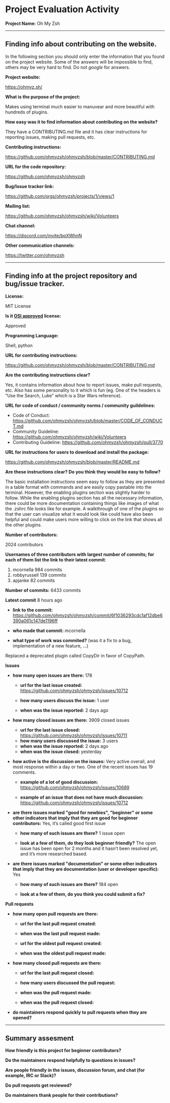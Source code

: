 # Project Evaluation Activity

**Project Name:** Oh My Zsh

---

## Finding info about contributing on the website.

In the following section you should only enter the information that you
found on the project website. Some of the answers will be impossible to find, others
may be very hard to find. Do not _google_ for answers.

**Project website:**

https://ohmyz.sh/

**What is the purpose of the project:**

Makes using terminal much easier to manuvear and more beautiful with hundreds of plugins.

**How easy was it to find information about contributing on the website?**

They have a CONTRIBUTING.md file and it has clear instructions for reporting issues, making pull requests, etc.

**Contributing instructions:**

https://github.com/ohmyzsh/ohmyzsh/blob/master/CONTRIBUTING.md 

**URL for the code repository:**

https://github.com/ohmyzsh/ohmyzsh

**Bug/Issue tracker link:**

https://github.com/orgs/ohmyzsh/projects/1/views/1

**Mailing list:**

https://github.com/ohmyzsh/ohmyzsh/wiki/Volunteers 

**Chat channel:**

https://discord.com/invite/bpXWhnN

**Other communication channels:**

https://twitter.com/ohmyzsh

---

## Finding info at the project repository and bug/issue tracker.

**License:**

MIT License 

**Is it [OSI approved](https://opensource.org/licenses/alphabetical) license:**

Approved

**Programming Language:**

Shell, python

**URL for contributing instructions:**

https://github.com/ohmyzsh/ohmyzsh/blob/master/CONTRIBUTING.md

**Are the contributing instructions clear?**

Yes, it contains information about how to report issues, make pull requests, etc. Also has some personality to it which is fun (eg. One of the headers is “Use the Search, Luke” which is a Star Wars reference).

**URL for code of conduct / community norms / community guildelines:**

- Code of Conduct: https://github.com/ohmyzsh/ohmyzsh/blob/master/CODE_OF_CONDUCT.md
- Community Guideline: https://github.com/ohmyzsh/ohmyzsh/wiki/Volunteers
- Contributing Guideline: https://github.com/ohmyzsh/ohmyzsh/pull/3770


**URL for instructions for users to download and install the package:**

https://github.com/ohmyzsh/ohmyzsh/blob/master/README.md 

**Are these instructions clear? Do you think they would be easy to follow?**

The basic installation instructions seem easy to follow as they are presented in a table format with commands and are easily copy pastable into the terminal. However, the enabling plugins section was slightly harder to follow. While the enabling plugins section has all the necessary information, there could be more documentation containing things like images of what the .zshrc file looks like for example. A walkthrough of one of the plugins so that the user can visualize what it would look like could have also been helpful and could make users more willing to click on the link that shows all the other plugins. 

**Number of contributors:**

2024 contributors

**Usernames of three contributors with largest number of commits; for
each of them list the link to their latest commit**:

1. mcornella 984 commits
2. robbyrussell 139 commits
3. apjanke 82 commits

**Number of commits:** 6433 commits

**Latest commit** 8 hours ago

- **link to the commit:** https://github.com/ohmyzsh/ohmyzsh/commit/6f1036293cdc1af12dbe6390a061c147de1196ff 

- **who made that commit:** mcornella

- **what type of work was commited?** (was it a fix to a bug, implementation of a new feature, ...) 	

Replaced a deprecated plugin called CopyDir in favor of CopyPath.


**Issues** 

- **how many open issues are there:** 178

  - **url for the last issue created:** https://github.com/ohmyzsh/ohmyzsh/issues/10712 

  - **how many users discuss the issue:** 1 user
  - **when was the issue reported:** 2 days ago

- **how many closed issues are there:** 3909 closed issues 

  - **url for the last issue closed:** https://github.com/ohmyzsh/ohmyzsh/issues/10711 
  - **how many users discussed the issue:** 3 users 
  - **when was the issue reported:** 2 days ago
  - **when was the issue closed:** yesterday

- **how active is the discussion on the issues:** Very active overall, and most response within a day or two. One of the recent issues has 19 comments.

  - **example of a lot of good discussion:** https://github.com/ohmyzsh/ohmyzsh/issues/10689 

  - **example of an issue that does not have much discussion:** https://github.com/ohmyzsh/ohmyzsh/issues/10712 

- **are there issues marked "good for newbies", "beginner" or some other indicators that imply that they are good for beginner contributors:** Yes, it’s called good first issue

  - **how many of such issues are there?** 1 issue open

  - **look at a few of them, do they look beginner friendly?** The open issue has been open for 2 months and it hasn’t been resolved yet, and it’s more researched based.

- **are there issues marked "documentation" or some other indicators that imply that they are documentation (user or developer specific):** Yes

  - **how many of such issues are there?** 184 open

  - **look at a few of them, do you think you could submit a fix?**


**Pull requests**

- **how many open pull requests are there:**

  - **url for the last pull request created:**

  - **when was the last pull request made:**

  - **url for the oldest pull request created:**

  - **when was the oldest pull request made:**

- **how many closed pull requests are there:**

  - **url for the last pull request closed:**

  - **how many users discussed the pull request:**

  - **when was the pull request made:**

  - **when was the pull request closed:**

- **do maintainers respond quickly to pull requests when they are opened?**

---

## Summary assesment

**How friendly is this project for beginner contributors?**

**Do the maintainers respond helpfully to questions in issues?**

**Are people friendly in the issues, discussion forum, and chat (for example, IRC or Slack)?**

**Do pull requests get reviewed?**

**Do maintainers thank people for their contributions?**
